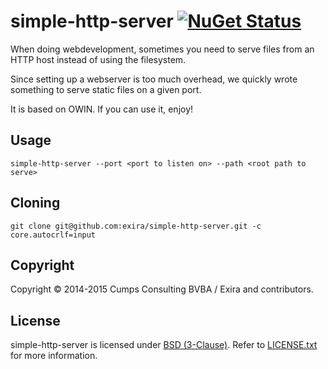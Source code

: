 # simple-http-server [![NuGet Status](http://img.shields.io/nuget/v/Exira.SimpleHttpServer.svg?style=flat)](https://www.nuget.org/packages/Exira.SimpleHttpServer/)

When doing webdevelopment, sometimes you need to serve files from an HTTP host instead of using the filesystem.

Since setting up a webserver is too much overhead, we quickly wrote something to serve static files on a given port.

It is based on OWIN. If you can use it, enjoy!

## Usage

`simple-http-server --port <port to listen on> --path <root path to serve>`

## Cloning

`git clone git@github.com:exira/simple-http-server.git -c core.autocrlf=input`

## Copyright

Copyright © 2014-2015 Cumps Consulting BVBA / Exira and contributors.

## License

simple-http-server is licensed under [BSD (3-Clause)](http://choosealicense.com/licenses/bsd-3-clause/ "Read more about the BSD (3-Clause) License"). Refer to [LICENSE.txt](https://github.com/exira/simple-http-server/blob/master/LICENSE.txt) for more information.
